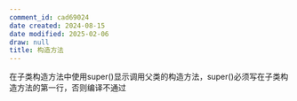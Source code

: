 ```yaml
---
comment_id: cad69024
date created: 2024-08-15
date modified: 2025-02-06
draw: null
title: 构造方法
---
```

在子类构造方法中使用super()显示调用父类的构造方法，super()必须写在子类构造方法的第一行，否则编译不通过
